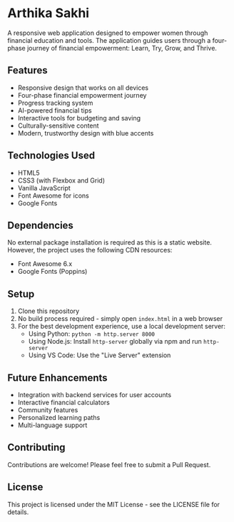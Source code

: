 # Arthika Sakhi

A responsive web application designed to empower women through financial education and tools. The application guides users through a four-phase journey of financial empowerment: Learn, Try, Grow, and Thrive.

## Features

- Responsive design that works on all devices
- Four-phase financial empowerment journey
- Progress tracking system
- AI-powered financial tips
- Interactive tools for budgeting and saving
- Culturally-sensitive content
- Modern, trustworthy design with blue accents

## Technologies Used

- HTML5
- CSS3 (with Flexbox and Grid)
- Vanilla JavaScript
- Font Awesome for icons
- Google Fonts

## Dependencies

No external package installation is required as this is a static website. However, the project uses the following CDN resources:
- Font Awesome 6.x
- Google Fonts (Poppins)

## Setup

1. Clone this repository
2. No build process required - simply open `index.html` in a web browser
3. For the best development experience, use a local development server:
   - Using Python: `python -m http.server 8000`
   - Using Node.js: Install `http-server` globally via npm and run `http-server`
   - Using VS Code: Use the "Live Server" extension

## Future Enhancements

- Integration with backend services for user accounts
- Interactive financial calculators
- Community features
- Personalized learning paths
- Multi-language support

## Contributing

Contributions are welcome! Please feel free to submit a Pull Request.

## License

This project is licensed under the MIT License - see the LICENSE file for details.
